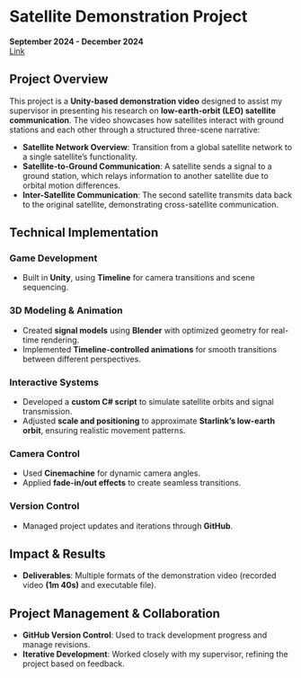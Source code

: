 # Satellite Demonstration Project  
**September 2024 - December 2024**  
[Link](https://liudengmeng.itch.io/satellite-demonstration)  

## Project Overview  
This project is a **Unity-based demonstration video** designed to assist my supervisor in presenting his research on **low-earth-orbit (LEO) satellite communication**. The video showcases how satellites interact with ground stations and each other through a structured three-scene narrative:  

- **Satellite Network Overview**: Transition from a global satellite network to a single satellite’s functionality.  
- **Satellite-to-Ground Communication**: A satellite sends a signal to a ground station, which relays information to another satellite due to orbital motion differences.  
- **Inter-Satellite Communication**: The second satellite transmits data back to the original satellite, demonstrating cross-satellite communication.  

## Technical Implementation  

### Game Development  
- Built in **Unity**, using **Timeline** for camera transitions and scene sequencing.  

### 3D Modeling & Animation  
- Created **signal models** using **Blender** with optimized geometry for real-time rendering.  
- Implemented **Timeline-controlled animations** for smooth transitions between different perspectives.  

### Interactive Systems  
- Developed a **custom C# script** to simulate satellite orbits and signal transmission.  
- Adjusted **scale and positioning** to approximate **Starlink’s low-earth orbit**, ensuring realistic movement patterns.  

### Camera Control  
- Used **Cinemachine** for dynamic camera angles.  
- Applied **fade-in/out effects** to create seamless transitions.  

### Version Control  
- Managed project updates and iterations through **GitHub**.  

## Impact & Results  
- **Deliverables**: Multiple formats of the demonstration video (recorded video **(1m 40s)** and executable file).  

## Project Management & Collaboration  
- **GitHub Version Control**: Used to track development progress and manage revisions.  
- **Iterative Development**: Worked closely with my supervisor, refining the project based on feedback.  
